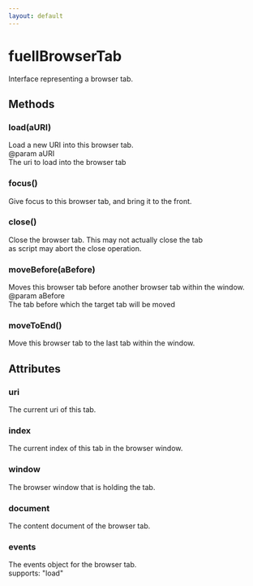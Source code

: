 ```yaml
---
layout: default
---
```


# fuelIBrowserTab #
  
Interface representing a browser tab.  
  

## Methods ##

### load(aURI) ###
  
Load a new URI into this browser tab.  
@param   aURI  
         The uri to load into the browser tab  
  

### focus() ###
  
Give focus to this browser tab, and bring it to the front.  
  

### close() ###
  
Close the browser tab. This may not actually close the tab  
as script may abort the close operation.  
  

### moveBefore(aBefore) ###
  
Moves this browser tab before another browser tab within the window.  
@param   aBefore  
         The tab before which the target tab will be moved  
  

### moveToEnd() ###
  
Move this browser tab to the last tab within the window.  
  

## Attributes ##

### uri ###
  
The current uri of this tab.  
  

### index ###
  
The current index of this tab in the browser window.  
  

### window ###
  
The browser window that is holding the tab.  
  

### document ###
  
The content document of the browser tab.  
  

### events ###
  
The events object for the browser tab.  
supports: "load"  
  
